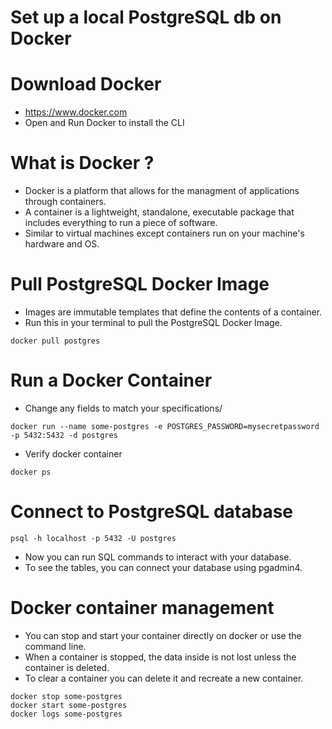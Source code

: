 # Set up a local PostgreSQL db on Docker

# Download Docker
- https://www.docker.com
- Open and Run Docker to install the CLI

# What is Docker ?
- Docker is a platform that allows for the managment of applications through containers.
- A container is a lightweight, standalone, executable package that includes everything
to run a piece of software. 
- Similar to virtual machines except containers run on your machine's hardware and OS.

# Pull PostgreSQL Docker Image
- Images are immutable templates that define the contents of a container.
- Run this in your terminal to pull the PostgreSQL Docker Image.
```
docker pull postgres
```
# Run a Docker Container
- Change any fields to match your specifications/
```
docker run --name some-postgres -e POSTGRES_PASSWORD=mysecretpassword -p 5432:5432 -d postgres
```
- Verify docker container
```
docker ps
```

# Connect to PostgreSQL database
```
psql -h localhost -p 5432 -U postgres
```
- Now you can run SQL commands to interact with your database.
- To see the tables, you can connect your database using pgadmin4.

# Docker container management
- You can stop and start your container directly on docker or use the command line.
- When a container is stopped, the data inside is not lost unless the container is deleted.
- To clear a container you can delete it and recreate a new container.
```
docker stop some-postgres
docker start some-postgres
docker logs some-postgres
```

